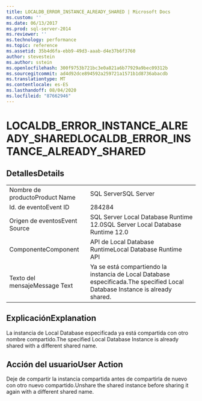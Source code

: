 ```yaml
---
title: LOCALDB_ERROR_INSTANCE_ALREADY_SHARED | Microsoft Docs
ms.custom: ''
ms.date: 06/13/2017
ms.prod: sql-server-2014
ms.reviewer: ''
ms.technology: performance
ms.topic: reference
ms.assetid: 35b4d6fa-ebb9-49d3-aaab-d4e37b6f3760
author: stevestein
ms.author: sstein
ms.openlocfilehash: 300f9753b721bc3e0a821a6b77929a9bec09312b
ms.sourcegitcommit: ad4d92dce894592a259721a1571b1d8736abacdb
ms.translationtype: MT
ms.contentlocale: es-ES
ms.lasthandoff: 08/04/2020
ms.locfileid: "87662946"
---
```

# <a name="localdb_error_instance_already_shared"></a><span data-ttu-id="6460f-102">LOCALDB_ERROR_INSTANCE_ALREADY_SHARED</span><span class="sxs-lookup"><span data-stu-id="6460f-102">LOCALDB_ERROR_INSTANCE_ALREADY_SHARED</span></span>
    
## <a name="details"></a><span data-ttu-id="6460f-103">Detalles</span><span class="sxs-lookup"><span data-stu-id="6460f-103">Details</span></span>  
  
|||  
|-|-|  
|<span data-ttu-id="6460f-104">Nombre de producto</span><span class="sxs-lookup"><span data-stu-id="6460f-104">Product Name</span></span>|<span data-ttu-id="6460f-105">SQL Server</span><span class="sxs-lookup"><span data-stu-id="6460f-105">SQL Server</span></span>|  
|<span data-ttu-id="6460f-106">Id. de evento</span><span class="sxs-lookup"><span data-stu-id="6460f-106">Event ID</span></span>|<span data-ttu-id="6460f-107">284</span><span class="sxs-lookup"><span data-stu-id="6460f-107">284</span></span>|  
|<span data-ttu-id="6460f-108">Origen de eventos</span><span class="sxs-lookup"><span data-stu-id="6460f-108">Event Source</span></span>|<span data-ttu-id="6460f-109">SQL Server Local Database Runtime 12.0</span><span class="sxs-lookup"><span data-stu-id="6460f-109">SQL Server Local Database Runtime 12.0</span></span>|  
|<span data-ttu-id="6460f-110">Componente</span><span class="sxs-lookup"><span data-stu-id="6460f-110">Component</span></span>|<span data-ttu-id="6460f-111">API de Local Database Runtime</span><span class="sxs-lookup"><span data-stu-id="6460f-111">Local Database Runtime API</span></span>|  
|<span data-ttu-id="6460f-112">Texto del mensaje</span><span class="sxs-lookup"><span data-stu-id="6460f-112">Message Text</span></span>|<span data-ttu-id="6460f-113">Ya se está compartiendo la instancia de Local Database especificada.</span><span class="sxs-lookup"><span data-stu-id="6460f-113">The specified Local Database Instance is already shared.</span></span>|  
  
## <a name="explanation"></a><span data-ttu-id="6460f-114">Explicación</span><span class="sxs-lookup"><span data-stu-id="6460f-114">Explanation</span></span>  
 <span data-ttu-id="6460f-115">La instancia de Local Database especificada ya está compartida con otro nombre compartido.</span><span class="sxs-lookup"><span data-stu-id="6460f-115">The specified Local Database Instance is already shared with a different shared name.</span></span>  
  
## <a name="user-action"></a><span data-ttu-id="6460f-116">Acción del usuario</span><span class="sxs-lookup"><span data-stu-id="6460f-116">User Action</span></span>  
 <span data-ttu-id="6460f-117">Deje de compartir la instancia compartida antes de compartirla de nuevo con otro nuevo compartido.</span><span class="sxs-lookup"><span data-stu-id="6460f-117">Unshare the shared instance before sharing it again with a different shared name.</span></span>  
  
  

